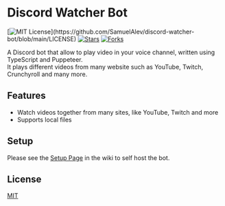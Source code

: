 # Discord Watcher Bot

[![MIT License](https://img.shields.io/apm/l/atomic-design-ui.svg?)](https://github.com/SamuelAlev/discord-watcher-bot/blob/main/LICENSE)
[![Stars](https://img.shields.io/github/stars/SamuelAlev/discord-watcher-bot)](https://github.com/SamuelAlev/discord-watcher-bot/stargazers)
[![Forks](https://img.shields.io/github/forks/SamuelAlev/discord-watcher-bot)](https://github.com/SamuelAlev/discord-watcher-bot/network/members)

A Discord bot that allow to play video in your voice channel, written using TypeScript and Puppeteer.  
It plays different videos from many website such as YouTube, Twitch, Crunchyroll and many more.


## Features

- Watch videos together from many sites, like YouTube, Twitch and more
- Supports local files

  
## Setup 

Please see the [Setup Page](https://github.com/SamuelAlev/discord-watcher-bot/wiki/Setup) in the wiki to self host the bot.
    
## License

[MIT](https://choosealicense.com/licenses/mit/)

  
